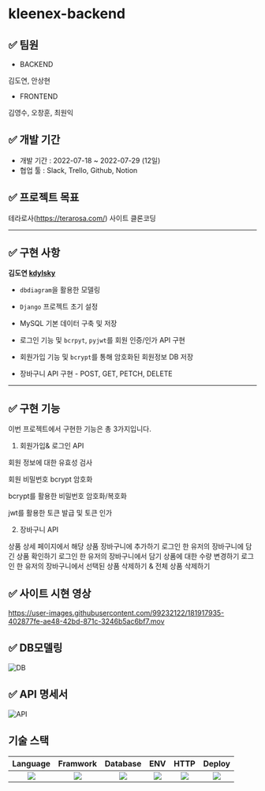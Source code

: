 # kleenex-backend

## ✅ 팀원

 - BACKEND
 
 김도연, 안상현
 
 - FRONTEND
 
 김영수, 오창훈, 최원익
 
 
 

## ✅  개발 기간
- 개발 기간 : 2022-07-18 ~ 2022-07-29 (12일)
- 협업 툴 : Slack, Trello, Github, Notion




## ✅  프로젝트 목표

테라로사(https://terarosa.com/) 사이트 클론코딩

---




## ✅ 구현 사항

__김도연 [kdylsky](https://github.com/kdylsky)__

- `dbdiagram`을 활용한 모델링

- `Django` 프로젝트 초기 설정

- MySQL 기본 데이터 구축 및 저장

- 로그인 기능 및 `bcrpyt`, `pyjwt`를 회원 인증/인가 API 구현

- 회원가입 기능 및 `bcrypt`를 통해 암호화된 회원정보 DB 저장

- 장바구니 API 구현 - POST, GET, PETCH, DELETE

---


## ✅ 구현 기능
이번 프로젝트에서 구현한 기능은 총 3가지입니다.

1. 회원가입& 로그인 API

회원 정보에 대한 유효성 검사

회원 비밀번호 bcrypt 암호화

bcrypt를 활용한 비밀번호 암호화/복호화

jwt를 활용한 토큰 발급 및 토큰 인가


2. 장바구니 API

상품 상세 페이지에서 해당 상품 장바구니에 추가하기
로그인 한 유저의 장바구니에 담긴 상품 확인하기
로그인 한 유저의 장바구니에서 담기 상품에 대한 수량 변경하기
로그인 한 유저의 장바구니에서 선택된 상품 삭제하기 & 전체 상품 삭제하기



## ✅ 사이트 시현 영상

https://user-images.githubusercontent.com/99232122/181917935-402877fe-ae48-42bd-871c-3246b5ac6bf7.mov




## ✅ DB모델링
![DB](https://user-images.githubusercontent.com/99232122/181917443-5e959b79-4af4-4775-9c71-8be9a1e22194.png)





## ✅ API 명세서

![API](https://user-images.githubusercontent.com/99232122/181919207-527e7ba6-8043-41b4-9305-1fc4ea007d53.png)


## 기술 스택
|                                                Language                                                |                                                Framwork                                                |                                               Database                                               |                                                     ENV                                                      |                                                   HTTP                                                   |                                                  Deploy                                                 |
| :----------------------------------------------------------------------------------------------------: | :----------------------------------------------------------------------------------------------------: | :--------------------------------------------------------------------------------------------------: | :----------------------------------------------------------------------------------------------------------: | :------------------------------------------------------------------------------------------------------: |:------------------------------------------------------------------------------------------------------: |
| <img src="https://img.shields.io/badge/python-3776AB?style=for-the-badge&logo=python&logoColor=white"> | <img src="https://img.shields.io/badge/django-092E20?style=for-the-badge&logo=django&logoColor=white"> | <img src="https://img.shields.io/badge/mysql-4479A1?style=for-the-badge&logo=mysql&logoColor=black"> | <img src="https://img.shields.io/badge/miniconda3-44A833?style=for-the-badge&logo=anaconda&logoColor=white"> | <img src="https://img.shields.io/badge/postman-FF6C37?style=for-the-badge&logo=postman&logoColor=white"> | <img src="https://img.shields.io/badge/aws-232F3E?style=for-the-badge&logo=Amazon AWS&logoColor=white">|



